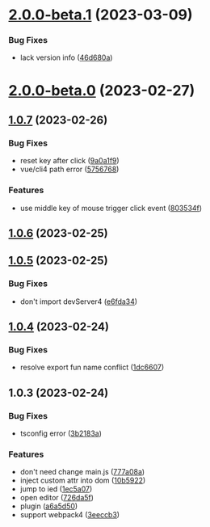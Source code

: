 # [2.0.0-beta.1](https://github.com/lyx-jay/webpack-vue-plugin-spector/compare/v2.0.0-beta.0...v2.0.0-beta.1) (2023-03-09)


### Bug Fixes

* lack version info ([46d680a](https://github.com/lyx-jay/webpack-vue-plugin-spector/commit/46d680ace96170e21f95331fe6d9dc3330ee5bc9))



# [2.0.0-beta.0](https://github.com/lyx-jay/webpack-vue-plugin-spector/compare/v1.0.7...v2.0.0-beta.0) (2023-02-27)



## [1.0.7](https://github.com/lyx-jay/webpack-vue-plugin-spector/compare/v1.0.6...v1.0.7) (2023-02-26)


### Bug Fixes

* reset key after click ([9a0a1f9](https://github.com/lyx-jay/webpack-vue-plugin-spector/commit/9a0a1f9f95591f233eb371239113a93ed7e3ae52))
* vue/cli4 path error ([5756768](https://github.com/lyx-jay/webpack-vue-plugin-spector/commit/57567685c36f8a6f7568b50120b976328c0f415d))


### Features

* use middle key of mouse trigger click event ([803534f](https://github.com/lyx-jay/webpack-vue-plugin-spector/commit/803534f01286c1887aad27a370d23c33490cf9da))



## [1.0.6](https://github.com/lyx-jay/webpack-vue-plugin-spector/compare/v1.0.5...v1.0.6) (2023-02-25)



## [1.0.5](https://github.com/lyx-jay/webpack-vue-plugin-spector/compare/v1.0.4...v1.0.5) (2023-02-25)


### Bug Fixes

* don't import devServer4 ([e6fda34](https://github.com/lyx-jay/webpack-vue-plugin-spector/commit/e6fda34fa8c7028a6dae3f560407b749b0da5553))



## [1.0.4](https://github.com/lyx-jay/webpack-vue-plugin-spector/compare/v1.0.3...v1.0.4) (2023-02-24)


### Bug Fixes

* resolve export fun name conflict ([1dc6607](https://github.com/lyx-jay/webpack-vue-plugin-spector/commit/1dc6607d19ad863d3757c9f6eb353ecbe2c541e9))



## 1.0.3 (2023-02-24)


### Bug Fixes

* tsconfig error ([3b2183a](https://github.com/lyx-jay/webpack-vue-plugin-spector/commit/3b2183a97e2d43828545b79a839fe7e8b456ade2))


### Features

* don't need change main.js ([777a08a](https://github.com/lyx-jay/webpack-vue-plugin-spector/commit/777a08a848c0154a3484c2d8b8e427a1b56aafe5))
* inject custom attr into dom ([10b5922](https://github.com/lyx-jay/webpack-vue-plugin-spector/commit/10b5922a6193ef2102d88dd37e4763e2ac394748))
* jump to ied ([1ec5a07](https://github.com/lyx-jay/webpack-vue-plugin-spector/commit/1ec5a07de0c0eacce9fa1e9b1aa8ff744e626bcd))
* open editor ([726da5f](https://github.com/lyx-jay/webpack-vue-plugin-spector/commit/726da5ff327d37d7a7348f2597e5b30d42fec39c))
* plugin ([a6a5d50](https://github.com/lyx-jay/webpack-vue-plugin-spector/commit/a6a5d50d869c15e57179145a0a78d952416de23d))
* support webpack4 ([3eeccb3](https://github.com/lyx-jay/webpack-vue-plugin-spector/commit/3eeccb3b3934045bd43ae65f52406415347083c9))



